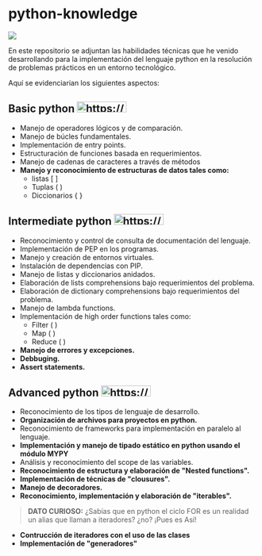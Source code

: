 # python-knowledge
![](https://i.imgur.com/QgAJqKe.png)

En este repositorio se adjuntan las habilidades técnicas que he venido desarrollando para la implementación del lenguaje python en la resolución de problemas prácticos en un entorno tecnológico.

Aquí se evidenciarian los siguientes aspectos:

## Basic python <a href="https://picasion.com/"><img src="https://i.picasion.com/pic92/b8fd301ecfc951d3d373599d7725b246.gif" width="100" height="22" border="0" alt="https://picasion.com/" /></a><br /><a href="https://picasion.com/"></a>

- Manejo de operadores lógicos y de comparación.
- Manejo de búcles fundamentales.
- Implementación de entry points. 
- Estructuración de funciones basada en requerimientos.
- Manejo de cadenas de caracteres a través de métodos
- **Manejo y reconocimiento de estructuras de datos tales como:**
    - listas [ ]
    - Tuplas ( )
    - Diccionarios { }

## Intermediate python <a href="https://picasion.com/"><img src="https://i.picasion.com/pic92/4872395b3dbd52af912c8c06ba2d0a1d.gif" width="100" height="22" border="0" alt="https://picasion.com/" /></a><br /><a href="https://picasion.com/"></a>
- Reconocimiento y control de consulta de documentación del lenguaje.
- Implementación de PEP en los programas.
- Manejo y creación de entornos virtuales.
- Instalación de dependencias con PIP.
- Manejo de listas y diccionarios anidados.
- Elaboración de lists comprehensions bajo requerimientos del problema.
- Elaboración de dictionary comprehensions bajo requerimientos del problema.
- Manejo de lambda functions.
- Implementación de high order functions tales como:
    - Filter ( )
    - Map ( )
    - Reduce ( )
- **Manejo de errores y excepciones.**
- **Debbuging.**
- **Assert statements.**

## Advanced python <a href="https://picasion.com/"><img src="https://i.picasion.com/pic92/e0fbaeec04006a60414f34f7bcb41452.gif" width="100" height="22" border="0" alt="https://picasion.com/" /></a><br /><a href="https://picasion.com/"></a>
- Reconocimiento de los tipos de lenguaje de desarrollo.
- **Organización de archivos para proyectos en python.**
- Reconocimiento de frameworks para implementación en paralelo al lenguaje.
- **Implementación y manejo de tipado estático en python usando el módulo MYPY**
- Análisis y reconocimiento del scope de las variables.
- **Reconocimiento de estructura y elaboración de "Nested functions".**
- **Implementación de técnicas de "clousures".**
- **Manejo de decoradores.**
- **Reconocimiento, implementación y elaboración de "iterables".**

>**DATO CURIOSO:** ¿Sabías que en python el ciclo FOR es un realidad un alias que llaman a iteradores? ¿no? ¡Pues es Así!

- **Contrucción de iteradores con el uso de las clases**
- **Implementación de "generadores"**


